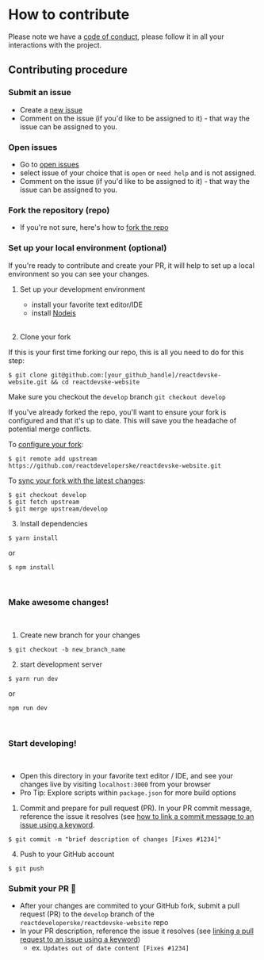# How to contribute

Please note we have a [code of conduct](https://github.com/reactdeveloperske/reactdevske-website/blob/main/CODE_OF_CONDUCT.md), please follow it in all your interactions with the project.

## Contributing procedure

### Submit an issue

- Create a [new issue](https://github.com/reactdeveloperske/reactdevske-website/issues)
- Comment on the issue (if you'd like to be assigned to it) - that way the issue can be assigned to you.
  
### Open issues
- Go to [open issues](https://github.com/reactdeveloperske/reactdevske-website/issues)
- select issue of your choice that is `open` or `need help` and is not assigned.
- Comment on the issue (if you'd like to be assigned to it) - that way the issue can be assigned to you.
  

### Fork the repository (repo)

- If you're not sure, here's how to [fork the repo](https://help.github.com/en/articles/fork-a-repo)


### Set up your local environment (optional) 

If you're ready to contribute and create your PR, it will help to set up a local environment so you can see your changes.

1. Set up your development environment 
    - install your favorite text editor/IDE
    - install [Nodejs](nodejs.org)
   
  
    <br>

2. Clone your fork

If this is your first time forking our repo, this is all you need to do for this step:

```
$ git clone git@github.com:[your_github_handle]/reactdevske-website.git && cd reactdevske-website
```

Make sure you checkout the `develop` branch `git checkout develop`

If you've already forked the repo, you'll want to ensure your fork is configured and that it's up to date. This will save you the headache of potential merge conflicts.

To [configure your fork](https://docs.github.com/en/github/collaborating-with-issues-and-pull-requests/configuring-a-remote-for-a-fork):


```
$ git remote add upstream https://github.com/reactdeveloperske/reactdevske-website.git
```

To [sync your fork with the latest changes](https://docs.github.com/en/github/collaborating-with-issues-and-pull-requests/syncing-a-fork):

```
$ git checkout develop
$ git fetch upstream
$ git merge upstream/develop
```

3. Install dependencies

  ```
  $ yarn install
  ```
or

```
$ npm install
```
<br>

### Make awesome changes! 

<br>



1. Create new branch for your changes

```
$ git checkout -b new_branch_name
```

2. start development server

```
$ yarn run dev
```
or 
```
npm run dev
```

<br>

### Start developing! 
<br>

- Open this directory in your favorite text editor / IDE, and see your changes live by visiting `localhost:3000` from your browser
- Pro Tip: Explore scripts within `package.json` for more build options

1. Commit and prepare for pull request (PR). In your PR commit message, reference the issue it resolves (see [how to link a commit message to an issue using a keyword](https://docs.github.com/en/free-pro-team@latest/github/managing-your-work-on-github/linking-a-pull-request-to-an-issue#linking-a-pull-request-to-an-issue-using-a-keyword).

```
$ git commit -m "brief description of changes [Fixes #1234]"
```

4. Push to your GitHub account

```
$ git push
```

### Submit your PR 🚀

- After your changes are commited to your GitHub fork, submit a pull request (PR) to the `develop` branch of the `reactdeveloperske/reactdevske-website` repo
- In your PR description, reference the issue it resolves (see [linking a pull request to an issue using a keyword](https://docs.github.com/en/free-pro-team@latest/github/managing-your-work-on-github/linking-a-pull-request-to-an-issue#linking-a-pull-request-to-an-issue-using-a-keyword))
  - ex. `Updates out of date content [Fixes #1234]`


